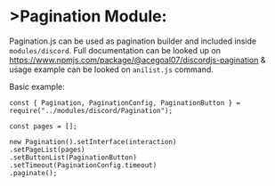 # >Pagination Module:
Pagination.js can be used as pagination builder and included inside `modules/discord`. Full documentation can be looked up on https://www.npmjs.com/package/@acegoal07/discordjs-pagination & usage example can be looked on `anilist.js` command.

Basic example:
```
const { Pagination, PaginationConfig, PaginationButton } = require("../modules/discord/Pagination");

const pages = [];

new Pagination().setInterface(interaction)
.setPageList(pages)
.setButtonList(PaginationButton)
.setTimeout(PaginationConfig.timeout)
.paginate();
```